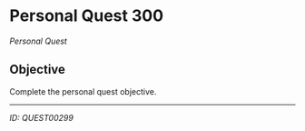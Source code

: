 # Personal Quest 300

*Personal Quest*

## Objective
Complete the personal quest objective.

---
*ID: QUEST00299*